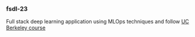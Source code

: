 ### fsdl-23
Full stack deep learning application using MLOps techniques and follow [UC Berkeley course](https://docs.google.com/document/d/e/2PACX-1vSM5sHxDqM1XmE0PkvZjch6-lPCLBozy-UV4YsdbqXzjUgd7UhuNtg9T3Jr9MqP4CD79FpevxYh3p0p/pub)

